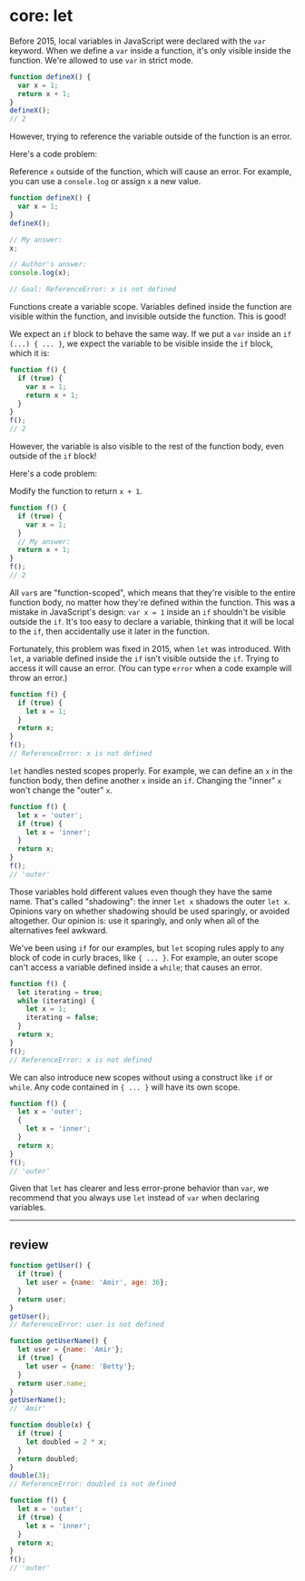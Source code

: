 # core: let

Before 2015, local variables in JavaScript were declared with the `var` keyword. When we define a `var` inside a function, it's only visible inside the function. We're allowed to use `var` in strict mode.

```js
function defineX() {
  var x = 1;
  return x + 1;
}
defineX();
// 2
```

However, trying to reference the variable outside of the function is an error.

Here's a code problem:

Reference `x` outside of the function, which will cause an error. For example, you can use a `console.log` or assign `x` a new value.

```js
function defineX() {
  var x = 1;
}
defineX();

// My answer:
x;

// Author's answer:
console.log(x);

// Goal: ReferenceError: x is not defined
```

Functions create a variable scope. Variables defined inside the function are visible within the function, and invisible outside the function. This is good!

We expect an `if` block to behave the same way. If we put a `var` inside an `if (...) { ... }`, we expect the variable to be visible inside the `if` block, which it is:

```js
function f() {
  if (true) {
    var x = 1;
    return x + 1;
  }
}
f();
// 2
```

However, the variable is also visible to the rest of the function body, even outside of the `if` block!

Here's a code problem:

Modify the function to return `x + 1`.

```js
function f() {
  if (true) {
    var x = 1;
  }
  // My answer:
  return x + 1;
}
f();
// 2
```

All `var`s are "function-scoped", which means that they're visible to the entire function body, no matter how they're defined within the function. This was a mistake in JavaScript's design: `var x = 1` inside an `if` shouldn't be visible outside the `if`. It's too easy to declare a variable, thinking that it will be local to the `if`, then accidentally use it later in the function.

Fortunately, this problem was fixed in 2015, when `let` was introduced. With `let`, a variable defined inside the `if` isn't visible outside the `if`. Trying to access it will cause an error. (You can type `error` when a code example will throw an error.)

```js
function f() {
  if (true) {
    let x = 1;
  }
  return x;
}
f();
// ReferenceError: x is not defined
```

`let` handles nested scopes properly. For example, we can define an `x` in the function body, then define another `x` inside an `if`. Changing the "inner" `x` won't change the "outer" `x`.

```js
function f() {
  let x = 'outer';
  if (true) {
    let x = 'inner';
  }
  return x;
}
f();
// 'outer'
```

Those variables hold different values even though they have the same name. That's called "shadowing": the inner `let x` shadows the outer `let x`. Opinions vary on whether shadowing should be used sparingly, or avoided altogether. Our opinion is: use it sparingly, and only when all of the alternatives feel awkward.

We've been using `if` for our examples, but `let` scoping rules apply to any block of code in curly braces, like `{ ... }`. For example, an outer scope can't access a variable defined inside a `while`; that causes an error.

```js
function f() {
  let iterating = true;
  while (iterating) {
    let x = 1;
    iterating = false;
  }
  return x;
}
f();
// ReferenceError: x is not defined
```

We can also introduce new scopes without using a construct like `if` or `while`. Any code contained in `{ ... }` will have its own scope.

```js
function f() {
  let x = 'outer';
  {
    let x = 'inner';
  }
  return x;
}
f();
// 'outer'
```

Given that `let` has clearer and less error-prone behavior than `var`, we recommend that you always use `let` instead of `var` when declaring variables.

---

## review

```js
function getUser() {
  if (true) {
    let user = {name: 'Amir', age: 36};
  }
  return user;
}
getUser();
// ReferenceError: user is not defined
```

```js
function getUserName() {
  let user = {name: 'Amir'};
  if (true) {
    let user = {name: 'Betty'};
  }
  return user.name;
}
getUserName();
// 'Amir'
```

```js
function double(x) {
  if (true) {
    let doubled = 2 * x;
  }
  return doubled;
}
double(3);
// ReferenceError: doubled is not defined
```

```js
function f() {
  let x = 'outer';
  if (true) {
    let x = 'inner';
  }
  return x;
}
f();
// 'outer'
```